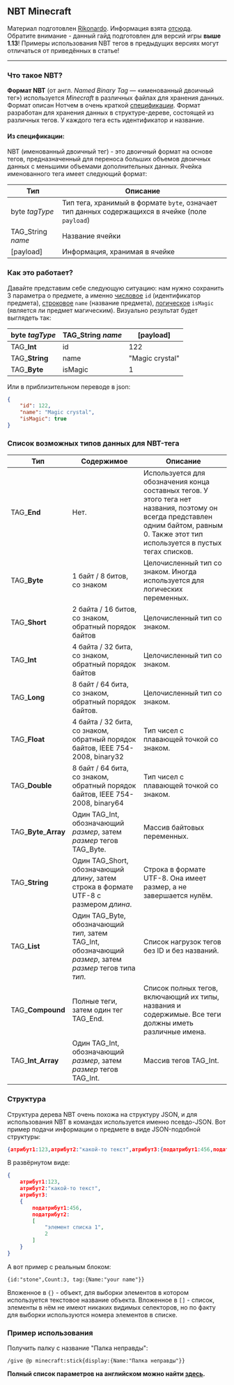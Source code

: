 ## NBT Minecraft
Материал подготовлен [Rikonardo](https://www.youtube.com/channel/UCAfPECGsDFaYJP8lXGv5opA "Rikonardo"). Информация взята [отсюда](https://minecraft-ru.gamepedia.com/Формат_NBT).<br/>
Обратите внимание - данный гайд подготовлен для версий игры **выше 1.13**! Примеры использования NBT тегов в предыдущих версиях могут отличаться от приведённых в статье!

------------

### Что такое NBT?

**Формат NBT** (от англ. _Named Binary Tag_ — «именованный двоичный тег») используется _Minecraft_ в различных файлах для хранения данных. Формат описан Нотчем в очень краткой [спецификации](http://web.archive.org/web/20110723210920/http://www.minecraft.net/docs/NBT.txt). Формат разработан для хранения данных в структуре-дереве, состоящей из различных тегов. У каждого тега есть идентификатор и название.
#### Из спецификации:
NBT (именованный двоичный тег) - это двоичный формат на основе тегов, предназначенный для переноса больших объемов двоичных данных с меньшими объемами дополнительных данных.
Ячейка именованного тега имеет следующий формат:

| Тип | Описание |
| ------------ | ------------ |
| byte _tagType_ | Тип тега, хранимый в формате `byte`, означает тип данных содержащихся в ячейке (поле `payload`) |
| TAG_String _name_ | Название ячейки |
| [payload] | Информация, хранимая в ячейке |

### Как это работает?

Давайте представим себе следующую ситуацию: нам нужно сохранить 3 параметра о предмете, а именно <u>числовое</u> `id` (идентификатор предмета), <u>строковое</u> `name` (название предмета), <u>логическое</u> `isMagic` (является ли предмет магическим).
Визуально результат будет выглядеть так:

| byte _tagType_ | TAG_String _name_ | [payload] |
|------------|------------|------------|
| TAG_**Int** | id | 122 |
| TAG_**String** | name | "Magic crystal" |
| TAG_**Byte** | isMagic | 1 |
Или в приблизительном переводе в json:
```json
{
	"id": 122,
	"name": "Magic crystal",
	"isMagic": true
}
```
### Список возможных типов данных для NBT-тега

| Тип | Содержимое | Описание |
|------------|------------|------------|
| TAG_**End** | Нет. | Используется для обозначения конца составных тегов. У этого тега нет названия, поэтому он всегда представлен одним байтом, равным 0. Также этот тип используется в пустых тегах списков. |
| TAG_**Byte** | 1 байт / 8 битов, со знаком | Целочисленный тип со знаком. Иногда используется для логических переменных. |
| TAG_**Short** | 2 байта / 16 битов, со знаком, обратный порядок байтов | Целочисленный тип со знаком. |
| TAG_**Int** | 4 байта / 32 бита, со знаком, обратный порядок байтов | Целочисленный тип со знаком. |
| TAG_**Long** | 8 байт / 64 бита, со знаком, обратный порядок байтов. | Целочисленный тип со знаком. |
| TAG_**Float** | 4 байта / 32 бита, со знаком, обратный порядок байтов, IEEE 754-2008, binary32 | Тип чисел с плавающей точкой со знаком. |
| TAG_**Double** | 8 байт / 64 бита, со знаком, обратный порядок байтов, IEEE 754-2008, binary64 | Тип чисел с плавающей точкой со знаком. |
| TAG_**Byte**_**Array** | Один TAG_Int, обозначающий  _размер_, затем  _размер_  тегов TAG_Byte. | Массив байтовых переменных. |
| TAG_**String** | Один TAG_Short, обозначающий  _длину_, затем строка в формате UTF-8 с размером  _длина_. | Строка в формате UTF-8. Она имеет размер, а не завершается нулём. |
| TAG_**List** | Один TAG_Byte, обозначающий  _тип_, затем TAG_Int, обозначающий  _размер_, затем  _размер_  тегов типа  _тип_. | Список нагрузок тегов без ID и без названий. |
| TAG_**Compound** | Полные теги, затем один тег TAG_End. | Список полных тегов, включающий их типы, названия и содержимые. Все теги должны иметь различные имена. |
| TAG_**Int**_**Array** | Один TAG_Int, обозначающий  _размер_, затем  _размер_  тегов TAG_Int. | Массив тегов TAG_Int. |

### Структура
Структура дерева NBT очень похожа на структуру JSON, и для использования NBT в командах используется именно псевдо-JSON. Вот пример подачи информации о предмете в виде JSON-подобной структуры:
```json
{атрибут1:123,атрибут2:"какой-то текст",атрибут3:{податрибут1:456,податрибут2:["элемент списка 1", 2]}}
``` 
В развёрнутом виде:
```json
{
	атрибут1:123,
	атрибут2:"какой-то текст",
	атрибут3:
	{
		податрибут1:456,
		податрибут2:
		[
			"элемент списка 1",
			2
		]
	}
}
``` 
А вот пример с реальным блоком:
```
{id:"stone",Count:3, tag:{Name:"your name"}}
```
Вложенное в `{}` - объект, для выборки элементов в котором используется текстовое название объекта.
Вложенное в `[]` - список, элементы в нём не имеют никаких видимых селекторов, но по факту для выборки используются номера элементов в списке.

### Пример использования
Получить палку с название "Палка неправды":
```
/give @p minecraft:stick{display:{Name:"Палка неправды"}}
```
**Полный список параметров на английском можно найти [здесь](https://minecraft.gamepedia.com/Tutorials/Command_NBT_tags).**
